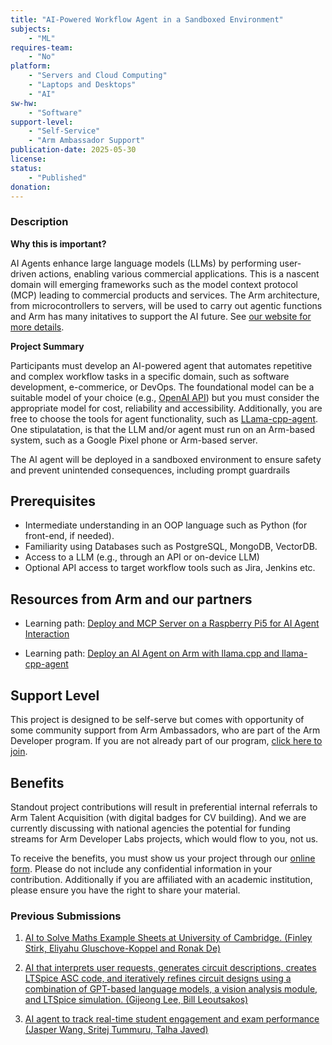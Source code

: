 ```yaml
---
title: "AI-Powered Workflow Agent in a Sandboxed Environment"
subjects:
    - "ML"
requires-team:
    - "No"
platform:
    - "Servers and Cloud Computing"
    - "Laptops and Desktops"
    - "AI"
sw-hw:
    - "Software"
support-level: 
    - "Self-Service"
    - "Arm Ambassador Support"
publication-date: 2025-05-30
license:
status:
    - "Published" 
donation:
---
```



### Description

**Why this is important?** 

AI Agents enhance large language models (LLMs) by performing user-driven actions, enabling various commercial applications. This is a nascent domain will emerging frameworks such as the model context protocol (MCP) leading to commercial products and services. The Arm architecture, from microcontrollers to servers, will be used to carry out agentic functions and Arm has many initatives to support the AI future. See [our website for more details](https://www.arm.com/markets/artificial-intelligence). 

**Project Summary**

Participants must develop an AI-powered agent that automates repetitive and complex workflow tasks in a specific domain, such as software development, e-commerice, or DevOps. The foundational model can be a suitable model of your choice (e.g., [OpenAI API](https://openai.com/api/)) but you must consider the appropriate model for cost, reliability and accessibility. Additionally, you are free to choose the tools for agent functionality, such as [LLama-cpp-agent](https://github.com/Maximilian-Winter/llama-cpp-agent). One stipulatation, is that the LLM and/or agent must run on an Arm-based system, such as a Google Pixel phone or Arm-based server. 

The AI agent will be deployed in a sandboxed environment to ensure safety and prevent unintended consequences, including prompt guardrails 

## Prerequisites

- Intermediate understanding in an OOP language such as Python  (for front-end, if needed). 
- Familiarity using Databases such as PostgreSQL, MongoDB, VectorDB. 
- Access to a LLM (e.g., through an API or on-device LLM)
- Optional API access to target workflow tools such as Jira, Jenkins etc.


## Resources from Arm and our partners

- Learning path: [Deploy and MCP Server on a Raspberry Pi5 for AI Agent Interaction](https://learn.arm.com/learning-paths/cross-platform/mcp-ai-agent/)

- Learning path: [Deploy an AI Agent on Arm with llama.cpp and llama-cpp-agent](https://learn.arm.com/learning-paths/servers-and-cloud-computing/ai-agent-on-cpu/)

## Support Level

This project is designed to be self-serve but comes with opportunity of some community support from Arm Ambassadors, who are part of the Arm Developer program. If you are not already part of our program, [click here to join](https://www.arm.com/resources/developer-program?#register).

## Benefits 

Standout project contributions will result in preferential internal referrals to Arm Talent Acquisition (with digital badges for CV building).  And we are currently discussing with national agencies the potential for funding streams for Arm Developer Labs projects, which would flow to you, not us.

To receive the benefits, you must show us your project through our [online form](https://forms.office.com/e/VZnJQLeRhD). Please do not include any confidential information in your contribution. Additionally if you are affiliated with an academic institution, please ensure you have the right to share your material.

### Previous Submissions
1. [AI to Solve Maths Example Sheets at University of Cambridge. (Finley Stirk, Eliyahu Gluschove-Koppel and Ronak De)](https://github.com/egkoppel/example-papers)

2. [AI that interprets user requests, generates circuit descriptions, creates LTSpice ASC code, and iteratively refines circuit designs using a combination of GPT-based language models, a vision analysis module, and LTSpice simulation. (Gijeong Lee, Bill Leoutsakos)](https://github.com/BillLeoutsakosvl346/ElectroNinjaRefined)

3. [AI agent to track real-time student engagement and exam performance (Jasper Wang, Sritej Tummuru, Talha Javed)](https://github.com/JasperWANG-911/AI_Agent)